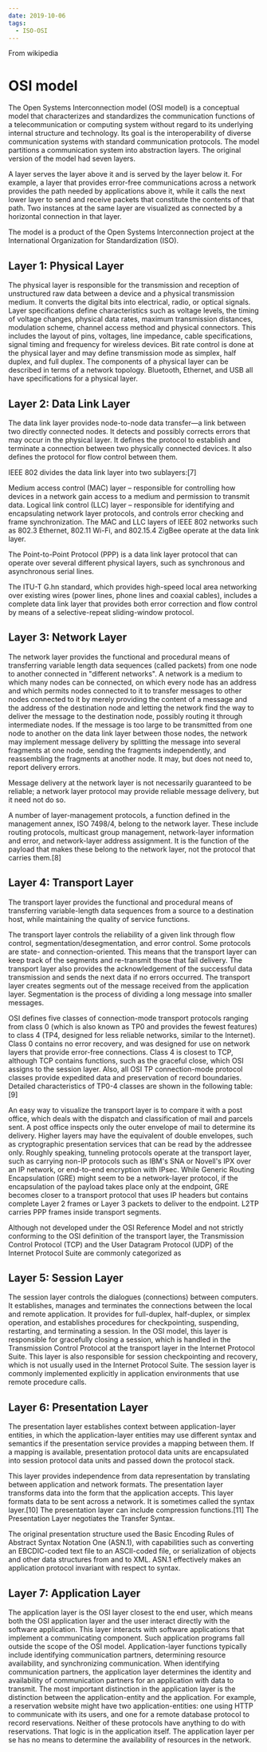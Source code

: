 ```yaml
---
date: 2019-10-06
tags:
  - ISO-OSI
---
```


From wikipedia

# OSI model

The Open Systems Interconnection model (OSI model) is a conceptual model that
characterizes and standardizes the communication functions of a
telecommunication or computing system without regard to its underlying internal
structure and technology. Its goal is the interoperability of diverse
communication systems with standard communication protocols. The model
partitions a communication system into abstraction layers. The original version
of the model had seven layers.

A layer serves the layer above it and is served by the layer below it. For
example, a layer that provides error-free communications across a network
provides the path needed by applications above it, while it calls the next lower
layer to send and receive packets that constitute the contents of that path. Two
instances at the same layer are visualized as connected by a horizontal
connection in that layer.

The model is a product of the Open Systems Interconnection project at the
International Organization for Standardization (ISO).

## Layer 1: Physical Layer

The physical layer is responsible for the transmission and reception of
unstructured raw data between a device and a physical transmission medium. It
converts the digital bits into electrical, radio, or optical signals. Layer
specifications define characteristics such as voltage levels, the timing of
voltage changes, physical data rates, maximum transmission distances, modulation
scheme, channel access method and physical connectors. This includes the layout
of pins, voltages, line impedance, cable specifications, signal timing and
frequency for wireless devices. Bit rate control is done at the physical layer
and may define transmission mode as simplex, half duplex, and full duplex. The
components of a physical layer can be described in terms of a network topology.
Bluetooth, Ethernet, and USB all have specifications for a physical layer.

## Layer 2: Data Link Layer

The data link layer provides node-to-node data transfer—a link between two
directly connected nodes. It detects and possibly corrects errors that may occur
in the physical layer. It defines the protocol to establish and terminate a
connection between two physically connected devices. It also defines the
protocol for flow control between them.

IEEE 802 divides the data link layer into two sublayers:[7]

Medium access control (MAC) layer – responsible for controlling how devices in a
network gain access to a medium and permission to transmit data.  Logical link
control (LLC) layer – responsible for identifying and encapsulating network
layer protocols, and controls error checking and frame synchronization.  The MAC
and LLC layers of IEEE 802 networks such as 802.3 Ethernet, 802.11 Wi-Fi, and
802.15.4 ZigBee operate at the data link layer.

The Point-to-Point Protocol (PPP) is a data link layer protocol that can operate
over several different physical layers, such as synchronous and asynchronous
serial lines.

The ITU-T G.hn standard, which provides high-speed local area networking over
existing wires (power lines, phone lines and coaxial cables), includes a
complete data link layer that provides both error correction and flow control by
means of a selective-repeat sliding-window protocol.

## Layer 3: Network Layer

The network layer provides the functional and procedural means of transferring
variable length data sequences (called packets) from one node to another
connected in "different networks". A network is a medium to which many nodes can
be connected, on which every node has an address and which permits nodes
connected to it to transfer messages to other nodes connected to it by merely
providing the content of a message and the address of the destination node and
letting the network find the way to deliver the message to the destination node,
possibly routing it through intermediate nodes. If the message is too large to
be transmitted from one node to another on the data link layer between those
nodes, the network may implement message delivery by splitting the message into
several fragments at one node, sending the fragments independently, and
reassembling the fragments at another node. It may, but does not need to, report
delivery errors.

Message delivery at the network layer is not necessarily guaranteed to be
reliable; a network layer protocol may provide reliable message delivery, but it
need not do so.

A number of layer-management protocols, a function defined in the management
annex, ISO 7498/4, belong to the network layer. These include routing protocols,
multicast group management, network-layer information and error, and
network-layer address assignment. It is the function of the payload that makes
these belong to the network layer, not the protocol that carries them.[8]

## Layer 4: Transport Layer

The transport layer provides the functional and procedural means of transferring
variable-length data sequences from a source to a destination host, while
maintaining the quality of service functions.

The transport layer controls the reliability of a given link through flow
control, segmentation/desegmentation, and error control. Some protocols are
state- and connection-oriented. This means that the transport layer can keep
track of the segments and re-transmit those that fail delivery. The transport
layer also provides the acknowledgement of the successful data transmission and
sends the next data if no errors occurred. The transport layer creates segments
out of the message received from the application layer. Segmentation is the
process of dividing a long message into smaller messages.

OSI defines five classes of connection-mode transport protocols ranging from
class 0 (which is also known as TP0 and provides the fewest features) to class 4
(TP4, designed for less reliable networks, similar to the Internet). Class 0
contains no error recovery, and was designed for use on network layers that
provide error-free connections. Class 4 is closest to TCP, although TCP contains
functions, such as the graceful close, which OSI assigns to the session layer.
Also, all OSI TP connection-mode protocol classes provide expedited data and
preservation of record boundaries. Detailed characteristics of TP0-4 classes are
shown in the following table:[9]

An easy way to visualize the transport layer is to compare it with a post
office, which deals with the dispatch and classification of mail and parcels
sent. A post office inspects only the outer envelope of mail to determine its
delivery. Higher layers may have the equivalent of double envelopes, such as
cryptographic presentation services that can be read by the addressee only.
Roughly speaking, tunneling protocols operate at the transport layer, such as
carrying non-IP protocols such as IBM's SNA or Novell's IPX over an IP network,
or end-to-end encryption with IPsec. While Generic Routing Encapsulation (GRE)
might seem to be a network-layer protocol, if the encapsulation of the payload
takes place only at the endpoint, GRE becomes closer to a transport protocol
that uses IP headers but contains complete Layer 2 frames or Layer 3 packets to
deliver to the endpoint. L2TP carries PPP frames inside transport segments.

Although not developed under the OSI Reference Model and not strictly conforming
to the OSI definition of the transport layer, the Transmission Control Protocol
(TCP) and the User Datagram Protocol (UDP) of the Internet Protocol Suite are
commonly categorized as

## Layer 5: Session Layer

The session layer controls the dialogues (connections) between computers. It
establishes, manages and terminates the connections between the local and remote
application. It provides for full-duplex, half-duplex, or simplex operation, and
establishes procedures for checkpointing, suspending, restarting, and
terminating a session. In the OSI model, this layer is responsible for
gracefully closing a session, which is handled in the Transmission Control
Protocol at the transport layer in the Internet Protocol Suite. This layer is
also responsible for session checkpointing and recovery, which is not usually
used in the Internet Protocol Suite. The session layer is commonly implemented
explicitly in application environments that use remote procedure calls.

## Layer 6: Presentation Layer

The presentation layer establishes context between application-layer entities,
in which the application-layer entities may use different syntax and semantics
if the presentation service provides a mapping between them. If a mapping is
available, presentation protocol data units are encapsulated into session
protocol data units and passed down the protocol stack.

This layer provides independence from data representation by translating between
application and network formats. The presentation layer transforms data into the
form that the application accepts. This layer formats data to be sent across a
network. It is sometimes called the syntax layer.[10] The presentation layer can
include compression functions.[11] The Presentation Layer negotiates the
Transfer Syntax.

The original presentation structure used the Basic Encoding Rules of Abstract
Syntax Notation One (ASN.1), with capabilities such as converting an
EBCDIC-coded text file to an ASCII-coded file, or serialization of objects and
other data structures from and to XML. ASN.1 effectively makes an application
protocol invariant with respect to syntax.

## Layer 7: Application Layer

The application layer is the OSI layer closest to the end user, which means both
the OSI application layer and the user interact directly with the software
application. This layer interacts with software applications that implement a
communicating component. Such application programs fall outside the scope of the
OSI model. Application-layer functions typically include identifying
communication partners, determining resource availability, and synchronizing
communication. When identifying communication partners, the application layer
determines the identity and availability of communication partners for an
application with data to transmit. The most important distinction in the
application layer is the distinction between the application-entity and the
application. For example, a reservation website might have two
application-entities: one using HTTP to communicate with its users, and one for
a remote database protocol to record reservations. Neither of these protocols
have anything to do with reservations. That logic is in the application itself.
The application layer per se has no means to determine the availability of
resources in the network.
